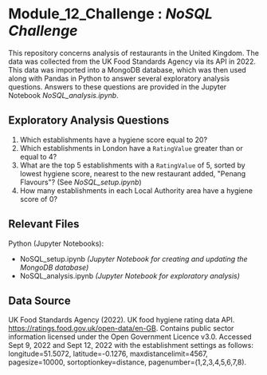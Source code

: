 # Module_12_Challenge : *NoSQL Challenge*
  
This repository concerns analysis of restaurants in the United Kingdom. The data was collected from the UK Food Standards Agency via its API in 2022. This data was imported into a MongoDB database, which was then used along with Pandas in Python to answer several exploratory analysis questions. Answers to these questions are provided in the Jupyter Notebook *NoSQL_analysis.ipynb*.
  
## Exploratory Analysis Questions
1. Which establishments have a hygiene score equal to 20?
2. Which establishments in London have a `RatingValue` greater than or equal to 4?
3. What are the top 5 establishments with a `RatingValue` of 5, sorted by lowest hygiene score, nearest to the new restaurant added, "Penang Flavours"? (See *NoSQL_setup.ipynb*)
4. How many establishments in each Local Authority area have a hygiene score of 0?
  
## Relevant Files

Python (Jupyter Notebooks):
+ NoSQL_setup.ipynb *(Jupyter Notebook for creating and updating the MongoDB database)*
+ NoSQL_analysis.ipynb *(Jupyter Notebook for exploratory analysis)*

## Data Source
UK Food Standards Agency (2022). UK food hygiene rating data API. https://ratings.food.gov.uk/open-data/en-GB. Contains public sector information licensed under the Open Government Licence v3.0.
Accessed Sept 9, 2022 and Sept 12, 2022 with the establishment settings as follows: longitude=51.5072, latitude=-0.1276, maxdistancelimit=4567, pagesize=10000, sortoptionkey=distance, pagenumber=(1,2,3,4,5,6,7,8).
